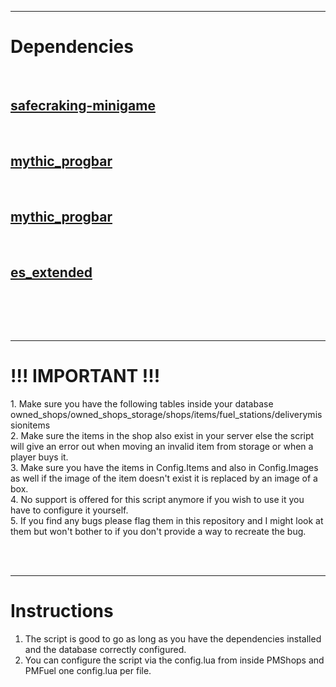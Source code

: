 <br><br><hr>
<h1>Dependencies</h1><br>
<h2><a href = "https://forum.cfx.re/t/release-pd-safe-standalone-lua-safecracking-minigame/1231799"><strong>safecraking-minigame</strong></a></h2><br>
<h2><a href = "https://github.com/HalCroves/mythic_progbar"><strong>mythic_progbar</strong></a></h2><br>
<h2><a href = "https://github.com/JayMontana36/mythic_notify"><strong>mythic_progbar</strong></a></h2><br>
<h2><a href = "https://github.com/esx-framework/es_extended"><strong>es_extended</strong></a></h2><br>

<br><br><hr>

<h1>!!! IMPORTANT !!!</h1>
<p>
1. Make sure you have the following tables inside your database owned_shops/owned_shops_storage/shops/items/fuel_stations/deliverymissionitems
<br>
2. Make sure the items in the shop also exist in your server else the script will give an error out when moving an invalid item from storage or when a player buys it.<br>
3. Make sure you have the items in Config.Items and also in Config.Images as well if the image of the item doesn't exist it is replaced by an image of a box.
<br>
4. No support is offered for this script anymore if you wish to use it you have to configure it yourself.
<br>
5. If you find any bugs please flag them in this repository and I might look at them but won't bother to if you don't provide a way to recreate the bug.
<br>
</p>

<br><br><hr>

<h1>Instructions</h1>
<ol>
   <li>The script is good to go as long as you have the dependencies installed and the database correctly configured.</li>
   <li>You can configure the script via the config.lua from inside PMShops and PMFuel one config.lua per file.</li>
 </ol>

